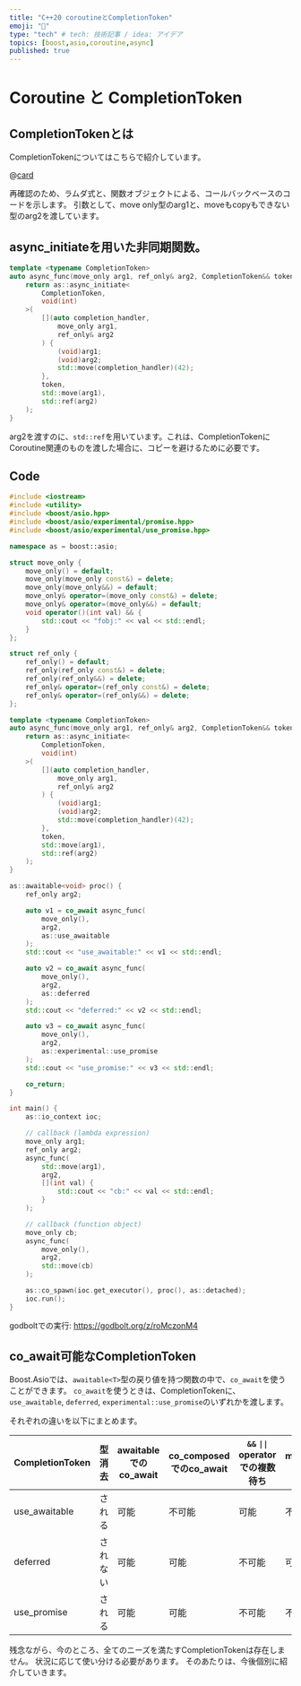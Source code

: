 ```yaml
---
title: "C++20 coroutineとCompletionToken"
emoji: "🔌"
type: "tech" # tech: 技術記事 / idea: アイデア
topics: [boost,asio,coroutine,async]
published: true
---
```


# Coroutine と CompletionToken

## CompletionTokenとは
CompletionTokenについてはこちらで紹介しています。

@[card](https://zenn.dev/redboltz/articles/async-cpp-callback-token)

再確認のため、ラムダ式と、関数オブジェクトによる、コールバックベースのコードを示します。
引数として、move only型のarg1と、moveもcopyもできない型のarg2を渡しています。

## async_initiateを用いた非同期関数。

```cpp
template <typename CompletionToken>
auto async_func(move_only arg1, ref_only& arg2, CompletionToken&& token) {
    return as::async_initiate<
        CompletionToken,
        void(int)
    >(
        [](auto completion_handler,
            move_only arg1,
            ref_only& arg2
        ) {
            (void)arg1;
            (void)arg2;
            std::move(completion_handler)(42);
        },
        token,
        std::move(arg1),
        std::ref(arg2)
    );
}
```

arg2を渡すのに、`std::ref`を用いています。これは、CompletionTokenにCoroutine関連のものを渡した場合に、コピーを避けるために必要です。


## Code

```cpp
#include <iostream>
#include <utility>
#include <boost/asio.hpp>
#include <boost/asio/experimental/promise.hpp>
#include <boost/asio/experimental/use_promise.hpp>

namespace as = boost::asio;

struct move_only {
    move_only() = default;
    move_only(move_only const&) = delete;
    move_only(move_only&&) = default;
    move_only& operator=(move_only const&) = delete;
    move_only& operator=(move_only&&) = default;
    void operator()(int val) && {
        std::cout << "fobj:" << val << std::endl;
    }
};

struct ref_only {
    ref_only() = default;
    ref_only(ref_only const&) = delete;
    ref_only(ref_only&&) = delete;
    ref_only& operator=(ref_only const&) = delete;
    ref_only& operator=(ref_only&&) = delete;
};

template <typename CompletionToken>
auto async_func(move_only arg1, ref_only& arg2, CompletionToken&& token) {
    return as::async_initiate<
        CompletionToken,
        void(int)
    >(
        [](auto completion_handler,
            move_only arg1,
            ref_only& arg2
        ) {
            (void)arg1;
            (void)arg2;
            std::move(completion_handler)(42);
        },
        token,
        std::move(arg1),
        std::ref(arg2)
    );
}

as::awaitable<void> proc() {
    ref_only arg2;

    auto v1 = co_await async_func(
        move_only(),
        arg2,
        as::use_awaitable
    );
    std::cout << "use_awaitable:" << v1 << std::endl;

    auto v2 = co_await async_func(
        move_only(),
        arg2,
        as::deferred
    );
    std::cout << "deferred:" << v2 << std::endl;

    auto v3 = co_await async_func(
        move_only(),
        arg2,
        as::experimental::use_promise
    );
    std::cout << "use_promise:" << v3 << std::endl;

    co_return;
}

int main() {
    as::io_context ioc;

    // callback (lambda expression)
    move_only arg1;
    ref_only arg2;
    async_func(
        std::move(arg1),
        arg2,
        [](int val) {
            std::cout << "cb:" << val << std::endl;
        }
    );

    // callback (function object)
    move_only cb;
    async_func(
        move_only(),
        arg2,
        std::move(cb)
    );

    as::co_spawn(ioc.get_executor(), proc(), as::detached);
    ioc.run();
}
```

godboltでの実行:
https://godbolt.org/z/roMczonM4


## co_await可能なCompletionToken
Boost.Asioでは、`awaitable<T>`型の戻り値を持つ関数の中で、`co_await`を使うことができます。
`co_await`を使うときは、CompletionTokenに、`use_awaitable`, `deferred`, `experimental::use_promise`のいずれかを渡します。

それぞれの違いを以下にまとめます。

CompletionToken | 型消去 | awaitable<T>でのco_await | co_composedでのco_await | `&&` `\|\|` operatorでの複数待ち | make_parallel_groupでの複数待ち
---|---|---|---|---|---
use_awaitable|される|可能|不可能|可能|不可能
deferred|されない|可能|可能|不可能|可能
use_promise|される|可能|可能|不可能|不可能

残念ながら、今のところ、全てのニーズを満たすCompletionTokenは存在しません。
状況に応じて使い分ける必要があります。
そのあたりは、今後個別に紹介していきます。
